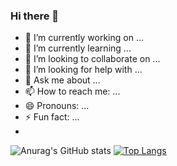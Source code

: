 ### Hi there 👋
- 🔭 I’m currently working on ...
- 🌱 I’m currently learning ...
- 👯 I’m looking to collaborate on ...
- 🤔 I’m looking for help with ...
- 💬 Ask me about ...
- 📫 How to reach me: ...
- 😄 Pronouns: ...
- ⚡ Fun fact: ...
- 
![Anurag's GitHub stats](https://github-readme-stats.vercel.app/api?username=anuraghazra&show_icons=true&theme=github_dark&text_color=ffffff$title_color=ffffff )
  [![Top Langs](https://github-readme-stats.vercel.app/api/top-langs/?username=chkawan&layout=compact&theme=dark&show_icons=true&?theme=github_dark&card_width=400¨&card_height=500 )](https://github.com/chkawan/github-readme-stats)

